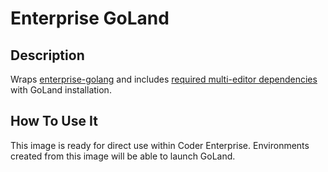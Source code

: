 # Enterprise GoLand

## Description

Wraps [enterprise-golang](../golang/README.md) and includes
[required multi-editor dependencies](https://enterprise.coder.com/docs/installing-an-ide-onto-your-image#required-packages)
with GoLand installation.

## How To Use It

This image is ready for direct use within Coder Enterprise. Environments created
from this image will be able to launch GoLand.
